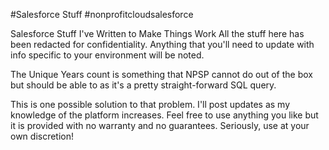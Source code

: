 #Salesforce Stuff
#nonprofitcloudsalesforce

Salesforce Stuff I've Written to Make Things Work
All the stuff here has been redacted for confidentiality. 
Anything that you'll need to update with info specific to your environment
will be noted.

The Unique Years count is something that NPSP cannot do out of the box but should be able to as it's a pretty
straight-forward SQL query. 

This is one possible solution to that problem. 
I'll post updates as my knowledge of the platform increases.
Feel free to use anything you like but it is provided with no warranty and no guarantees.
Seriously, use at your own discretion!



